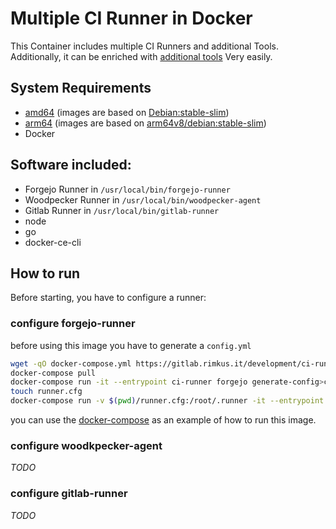 # Multiple CI Runner in Docker

This Container includes multiple CI Runners and additional Tools.
Additionally,
it can be enriched with [additional tools](https://gitlab.rimkus.it/development/ci-runner/-/blob/main/assets/forgectrl?ref_type=heads) Very easily.

## System Requirements
- [amd64](https://hub.docker.com/repository/docker/ravermeister/ci-runner/tags?name=amd64) (images are based on [Debian:stable-slim](https://hub.docker.com/_/debian/tags?name=stable-slim))
- [arm64](https://hub.docker.com/repository/docker/ravermeister/ci-runner/tags?name=arm64) (images are based on [arm64v8/debian:stable-slim](https://hub.docker.com/r/arm64v8/debian/tags?name=stable-slim))
- Docker

## Software included:
- Forgejo Runner in `/usr/local/bin/forgejo-runner`
- Woodpecker Runner in `/usr/local/bin/woodpecker-agent`
- Gitlab Runner in `/usr/local/bin/gitlab-runner`
- node
- go
- docker-ce-cli

## How to run

Before starting, you have to configure a runner:

### configure forgejo-runner
before using this image you have to generate a `config.yml`
```bash
wget -qO docker-compose.yml https://gitlab.rimkus.it/development/ci-runner/-/raw/main/docker-compose.yml?ref_type=heads
docker-compose pull
docker-compose run -it --entrypoint ci-runner forgejo generate-config>config.yml
touch runner.cfg
docker-compose run -v $(pwd)/runner.cfg:/root/.runner -it --entrypoint ci-runner forgejo register
```

you can use the [docker-compose](https://gitlab.rimkus.it/development/ci-runner/-/blob/main/docker-compose.yml?ref_type=heads) as an example
of how to run this image. 

### configure woodkpecker-agent
_TODO_

### configure gitlab-runner
_TODO_
